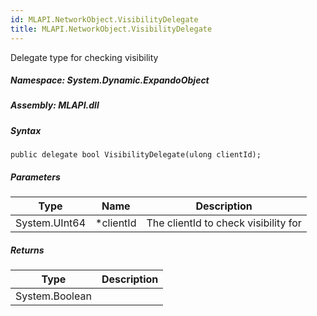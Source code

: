 ```yaml
---  
id: MLAPI.NetworkObject.VisibilityDelegate  
title: MLAPI.NetworkObject.VisibilityDelegate  
---
```


<div class="markdown level0 summary">

Delegate type for checking visibility

</div>

<div class="markdown level0 conceptual">

</div>

##### **Namespace**: System.Dynamic.ExpandoObject

##### **Assembly**: MLAPI.dll

##### Syntax

    public delegate bool VisibilityDelegate(ulong clientId);

##### Parameters

| Type          | Name       | Description                          |
|---------------|------------|--------------------------------------|
| System.UInt64 | \*clientId | The clientId to check visibility for |

##### Returns

| Type           | Description |
|----------------|-------------|
| System.Boolean |             |
